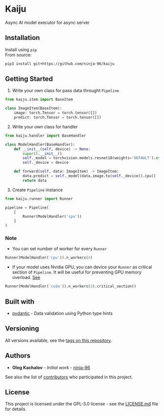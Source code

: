 # Kaiju

Async AI model executor for async server

## Installation

Install using `pip`\
From source:

```bash
pip3 install git+https://github.com/ninja-96/kaiju
```

## Getting Started

1) Write your own class for pass data throught `Pipeline`

```python
from kaiju.item import BaseItem

class ImageItem(BaseItem):
    image: torch.Tensor = torch.tensor([])
    predict: torch.Tensor = torch.tensor([])
```

2) Write your own class for handler

```python
from kaiju.handler import BaseHandler

class ModelHandler(BaseHandler):
    def __init__(self, device) -> None:
        super().__init__()
        self._model = torchvision.models.resnet18(weights='DEFAULT').eval().to(device)
        self._device = device

    def forward(self, data: ImageItem) -> ImageItem:
        data.predict = self._model(data.image.to(self._device)).cpu()
        return data
```

3) Create `Pipeline` instance

```python
from kaiju.runner import Runner

pipeline = Pipeline(
    [
        Runner(ModelHandler('cpu'))
    ]
)
```

### Note

- You can set number of worker for every `Runner`

```python
Runner(ModelHandler('cpu')).n_workers(4)
```

- If your model uses Nvidia GPU, you can device your `Runner` as critical section of `Pipeline`. It will be useful for preventing GPU memory overload. [See](https://pytorch.org/docs/stable/notes/multiprocessing.html#cuda-in-multiprocessing)

```python
Runner(ModelHandler('cuda')).n_workers(2).critical_section()
```

## Built with

- [pydantic](https://github.com/pydantic/pydantic) - Data validation using Python type hints

## Versioning

All versions available, see the [tags on this repository](https://github.com/ninja-96/kaiju/tags).

## Authors

- **Oleg Kachalov** - _Initial work_ - [ninja-96](https://github.com/ninja-96)

See also the list of [contributors](https://github.com/ninja-96/kaiju/contributors) who participated in this project.

## License

This project is licensed under the GPL-3.0 license - see the [LICENSE.md](./LICENSE) file for details.
